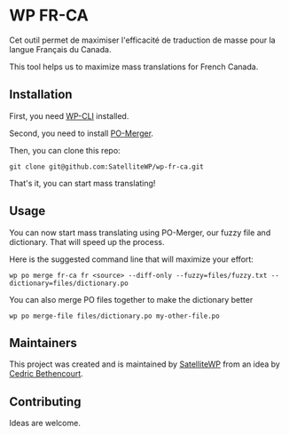 # WP FR-CA
Cet outil permet de maximiser l'efficacité de traduction de masse pour la langue Français du Canada.

This tool helps us to maximize mass translations for French Canada.

## Installation

First, you need [WP-CLI](https://wp-cli.org/fr/) installed.

Second, you need to install [PO-Merger](https://github.com/SatelliteWP/po-merger).

Then, you can clone this repo:

    git clone git@github.com:SatelliteWP/wp-fr-ca.git

That's it, you can start mass translating!

## Usage

You can now start mass translating using PO-Merger, our fuzzy file and dictionary. That will speed up the process.  

Here is the suggested command line that will maximize your effort:

    wp po merge fr-ca fr <source> --diff-only --fuzzy=files/fuzzy.txt --dictionary=files/dictionary.po

You can also merge PO files together to make the dictionary better

    wp po merge-file files/dictionary.po my-other-file.po


## Maintainers
This project was created and is maintained by [SatelliteWP](https://www.satellitewp.com/en?utm_source=wp-fr-ca) from an idea by [Cedric Bethencourt](https://github.com/cedricus).

## Contributing
Ideas are welcome.
